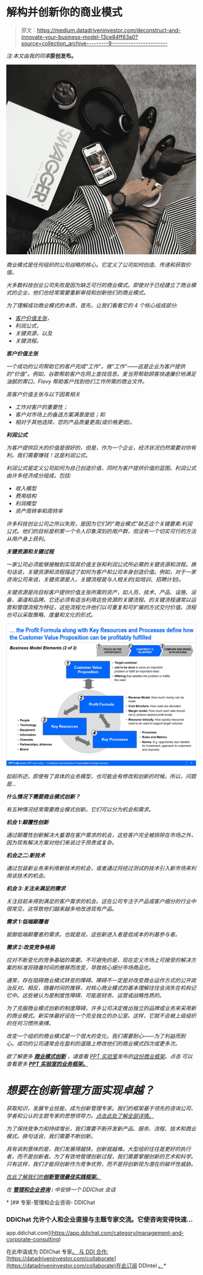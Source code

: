 # 解构并创新你的商业模式

> 原文：<https://medium.datadriveninvestor.com/deconstruct-and-innovate-your-business-model-13ce84ff83a0?source=collection_archive---------9----------------------->

*注:本文由我的同事*[](https://www.linkedin.com/in/davetang4/)**原创发布。**

*![](img/37b784cffe456066464ca95a9470acbf.png)*

*商业模式是任何组织的公司战略的核心。它定义了公司如何创造、传递和获取价值。*

*大多数科技创业公司失败是因为缺乏可行的商业模式。即使对于已经建立了商业模式的企业，他们也经常需要重新审视和创新他们的商业模式。*

*为了理解成功商业模式的本质，首先，让我们看看它的 4 个核心组成部分:*

*   *[客户价值主张](https://flevy.com/business-toolkit/customer-value-proposition)，*
*   *利润公式，*
*   *关键资源，以及*
*   *关键流程。*

***客户价值主张***

*一个成功的公司帮助它的客户完成“工作”。做“工作”——这是企业为客户提供的“价值”。例如，谷歌帮助客户在网上查找信息。麦当劳帮助顾客快速廉价地满足油腻的胃口。Flevy 帮助客户找到他们工作所需的商业文件。*

*高客户价值主张与以下因素相关*

*   *工作对客户的重要性；*
*   *客户对市场上的备选方案满意度低；和*
*   *相对于其他选择，您的产品质量更高(或价格更低)。*

***利润公式***

*为客户提供巨大的价值是很好的，但是，作为一个企业，经济状况仍然需要对你有利。我们需要赚钱！这是利润公式。*

*利润公式是定义公司如何为自己创造价值，同时为客户提供价值的蓝图。利润公式由许多经济成分组成，包括:*

*   *收入模型*
*   *费用结构*
*   *利润模型*
*   *资产周转率和周转率*

*许多科技创业公司之所以失败，是因为它们的“商业模式”缺乏这个关键要素:利润公式。他们的目标是积累一个令人印象深刻的用户群，但没有一个切实可行的方法从用户身上获利。*

***关键资源和关键过程***

*一家公司必须能够接触到实现其价值主张和利润公式所必需的关键资源和流程。换句话说，关键资源和流程描述了如何为客户和公司本身创造价值。例如，对于一家咨询公司来说，关键资源是人，关键流程是与人相关的(如培训、招聘计划)。*

*关键资源是向目标客户提供价值主张所需的资产，如人员、技术、产品、设施、设备、渠道和品牌。它还必须有适当利用这些资源的关键流程。的关键流程通常以运营和管理流程为特征，这些流程允许他们以可重复和可扩展的方式交付价值。流程也可以采取策略、度量和文化的形式。*

*![](img/33525705428228625790dff44ece4064.png)*

*如前所述，即使有了具体的业务模型，也可能会有修改和创新的时候。所以，问题是…*

***什么情况下需要商业模式创新？***

*有五种情况经常需要商业模式创新。它们可以分为机会和需求。*

***机会 1:颠覆性创新***

*通过颠覆性创新解决大量潜在客户需求的机会，这些客户完全被排除在市场之外，因为现有解决方案对他们来说过于昂贵或复杂。*

***机会之二:新技术***

*通过包装新业务来利用新技术的机会，或者通过将经过测试的技术引入新市场来利用该技术的机会。*

***机会 3:关注未满足的需求***

*关注目前未得到满足的客户需求的机会。这在公司专注于产品或客户细分的行业中很常见，这导致他们越来越多地改进现有产品。*

***需求 1:低端颠覆者***

*抵御低端颠覆者的需求。也就是说，这些新进入者是低成本的利基参与者。*

***需求 2:改变竞争格局***

*应对不断变化的竞争基础的需要。不可避免的是，现在定义市场上可接受的解决方案的标准将随着时间的推移而改变，导致核心细分市场商品化。*

*通常，存在阻碍商业模式转变的障碍。障碍不一定是对改变商业运作方式的公开政治反对。相反，随着时间的推移，对核心商业模式的基本理解往往会消失在机构记忆中。这些被认为是制度性障碍，可能是财务、运营或战略性质的。*

*为了克服商业模式创新的制度障碍，许多公司决定推出独立的品牌或业务来采用新的商业模式。新实体最好设在一个完全独立的办公室。这样，它就不会被上级组织的任何习惯所束缚。*

*改变一个组织的商业模式是一个很大的变化。我们需要耐心——为了利益而耐心。成功的公司通常会在盈利的道路上修改他们的商业模式四次或更多次。*

*欲了解更多 [**商业模式创新**](https://flevy.com/browse/business-document/Business-Model-Innovation-136) ，请查看 [PPT 实验室](https://flevy.com/seller/pptlab)发布的[这份商业框架](https://flevy.com/browse/business-document/Business-Model-Innovation-136)。点击 可以查看更多 [**PPT 实验室的业务框架。**](https://flevy.com/seller/pptlab)*

# *想要在创新管理方面实现卓越？*

*获取知识，发展专业技能，成为创新管理专家。我们的框架基于领先的咨询公司、学者和公认的主题专家的思想领导力。[点击此处了解全部详情。](https://flevy.com/browse/stream/innovation)*

*为了保持竞争力和持续增长，我们需要不断开发新产品、服务、流程、技术和商业模式。换句话说，我们需要不断创新。*

*具有讽刺意味的是，我们发展得越快，创新就越难。大型组织往往是更好的执行者，而不是创新者。为了有效地管理创新过程，我们需要掌握创新的艺术和科学。只有这样，我们才能将创新作为竞争优势，而不是将创新视为潜在的破坏性威胁。*

*[在此了解我们的**创新管理最佳实践框架**。](https://flevy.com/browse/stream/innovation)*

*在 [**管理和企业咨询**](https://app.ddichat.com/category/management-and-corporate-consulting) **:** 中安排一个 DDIChat 会话*

*[](https://app.ddichat.com/category/management-and-corporate-consulting) [## 专家-管理和企业咨询- DDIChat

### DDIChat 允许个人和企业直接与主题专家交流。它使咨询变得快速…

app.ddichat.com](https://app.ddichat.com/category/management-and-corporate-consulting) 

在此申请成为 DDIChat 专家[。
与 DDI 合作:](https://app.ddichat.com/expertsignup)[https://datadriveninvestor.com/collaborate](https://datadriveninvestor.com/collaborate)在此订阅 DDIntel [。](https://ddintel.datadriveninvestor.com/)*